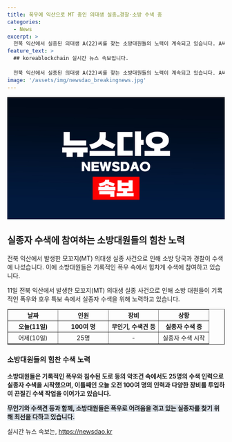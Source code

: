 ```yaml
---
title: 폭우에 익산으로 MT 중인 의대생 실종…경찰·소방 수색 중
categories:
  - News
excerpt: >
  전북 익산에서 실종된 의대생 A(22)씨를 찾는 소방대원들의 노력이 계속되고 있습니다. A씨는 MT를 온 동아리 대학생들과 함께 술을 마시다가 사라졌으며, 폭우로 침수된 지역에서의 실종으로 수색이 어려운 상황입니다. 경찰과 소방 당국은 수색을 위해 수많은 인력과 기기를 투입하고 있으며, CCTV 부족 등 어려움을 겪고 있습니다. 이에 대한 관심이 계속될 것으로 보입니다. (150자)
feature_text: >
  ## koreablockchain 실시간 뉴스 속보입니다.

  전북 익산에서 실종된 의대생 A(22)씨를 찾는 소방대원들의 노력이 계속되고 있습니다. A씨는 MT를 온 동아리 대학생들과 함께 술을 마시다가 사라졌으며, 폭우로 침수된 지역에서의 실종으로 수색이 어려운 상황입니다. 경찰과 소방 당국은 수색을 위해 수많은 인력과 기기를 투입하고 있으며, CCTV 부족 등 어려움을 겪고 있습니다. 이에 대한 관심이 계속될 것으로 보입니다. (150자)
image: '/assets/img/newsdao_breakingnews.jpg'
---
```


<p><img src="/assets/img/newsdao_breakingnews.jpg" alt="koreablockchain 속보" /></p>

<h2 data-ke-size="size26">실종자 수색에 참여하는 소방대원들의 힘찬 노력</h2>

<p>전북 익산에서 발생한 모꼬지(MT) 의대생 실종 사건으로 인해 소방 당국과 경찰이 수색에 나섰습니다. 이에 소방대원들은 기록적인 폭우 속에서 힘차게 수색에 참여하고 있습니다.</p>

<p data-ke-size="size16">11일 전북 익산에서 발생한 모꼬지(MT) 의대생 실종 사건으로 인해 소방 대원들이 기록적인 폭우와 호우 특보 속에서 실종자 수색을 위해 노력하고 있습니다.</p>

<table style="width: 100%;" border="1">
<tbody>
<tr>
<td style="text-align: center; width: 25%; height: 17px;"><b>날짜</b></td>
<td style="text-align: center; width: 25%;"><b>인원</b></td>
<td style="text-align: center; width: 25%;"><b>장비</b></td>
<td style="text-align: center; width: 25%;"><b>상황</b></td>
</tr>
<tr>
<td style="text-align: center; height: 17px;"><b>오늘(11일)</b></td>
<td style="text-align: center;"><b>100여 명</b></td>
<td style="text-align: center;"><b>무인기, 수색견 등</b></td>
<td style="text-align: center;"><b>실종자 수색 중</b></td>
</tr>
<tr>
<td style="text-align: center; height: 17px;">어제(10일)</td>
<td style="text-align: center;">25명</td>
<td style="text-align: center;">-</td>
<td style="text-align: center;">실종자 수색 시작</td>
</tr>
</tbody>
</table>

<h3><b>소방대원들의 힘찬 수색 노력</b></h3>

<p data-ke-size="size16"></p>

<p><strong>소방대원들은 기록적인 폭우와 침수된 도로 등의 악조건 속에서도 25명의 수색 인력으로 실종자 수색을 시작했으며, 이틀째인 오늘 오전 100여 명의 인력과 다양한 장비를 투입하여 끈질긴 수색 작업을 이어가고 있습니다.</strong></p>

<p data-ke-size="size16"></p>

<p><b><span style="background-color: #21538527;">무인기와 수색견 등과 함께, 소방대원들은 폭우로 어려움을 겪고 있는 실종자를 찾기 위해 최선을 다하고 있습니다.</span></b></p>
실시간 뉴스 속보는, <a href="https://newsdao.kr" rel="dofollow">https://newsdao.kr</a>


